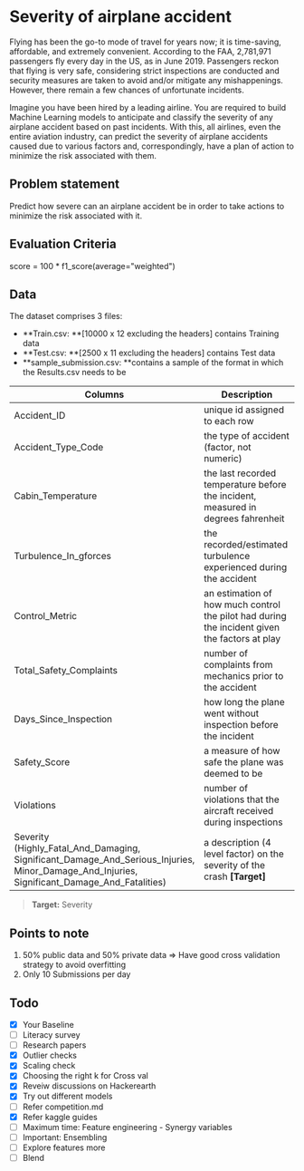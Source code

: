# Severity of airplane accident
Flying has been the go-to mode of travel for years now; it is time-saving, affordable, and extremely convenient. According to the FAA, 2,781,971 passengers fly every day in the US, as in June 2019. Passengers reckon that flying is very safe, considering strict inspections are conducted and security measures are taken to avoid and/or mitigate any mishappenings. However, there remain a few chances of unfortunate incidents.

Imagine you have been hired by a leading airline. You are required to build Machine Learning models to anticipate and classify the severity of any airplane accident based on past incidents. With this, all airlines, even the entire aviation industry, can predict the severity of airplane accidents caused due to various factors and, correspondingly, have a plan of action to minimize the risk associated with them.



## Problem statement

Predict how severe can an airplane accident be in order to take actions to minimize the risk associated with it.



## Evaluation Criteria

score = 100 * f1_score(average="weighted")



## Data

The dataset comprises 3 files: 

- **Train.csv: **[10000 x 12 excluding the headers] contains Training data
- **Test.csv: **[2500 x 11 excluding the headers] contains Test data
- **sample_submission.csv: **contains a sample of the format in which the Results.csv needs to be

| **Columns**                                                  | **Description**                                              |
| ------------------------------------------------------------ | ------------------------------------------------------------ |
| Accident_ID                                                  | unique id assigned to each row                               |
| Accident_Type_Code                                           | the type of accident (factor, not numeric)                   |
| Cabin_Temperature                                            | the last recorded temperature before the incident, measured in degrees fahrenheit |
| Turbulence_In_gforces                                        | the recorded/estimated turbulence experienced during the accident |
| Control_Metric                                               | an estimation of how much control the pilot had during the incident given the factors at play |
| Total_Safety_Complaints                                      | number of complaints from mechanics prior to the accident    |
| Days_Since_Inspection                                        | how long the plane went without inspection before the incident |
| Safety_Score                                                 | a measure of how safe the plane was deemed to be             |
| Violations                                                   | number of violations that the aircraft received during inspections |
| Severity<br />(Highly_Fatal_And_Damaging,<br />Significant_Damage_And_Serious_Injuries,<br />Minor_Damage_And_Injuries,<br />Significant_Damage_And_Fatalities) | a description (4 level factor) on the severity of the crash **[Target]** |

>  **Target:** Severity

## Points to note

1. 50% public data and 50% private data => Have good cross validation strategy  to avoid overfitting
2. Only 10 Submissions per day



## Todo

- [x] Your Baseline
- [ ] Literacy survey
- [ ] Research papers
- [x] Outlier checks
- [x] Scaling check
- [x] Choosing the right k for Cross val
- [x] Reveiw discussions on Hackerearth
- [x] Try out different models
- [ ] Refer competition.md
- [x] Refer kaggle guides
- [ ] Maximum time: Feature engineering  - Synergy variables
- [ ] Important: Ensembling
- [ ] Explore features more
- [ ] Blend